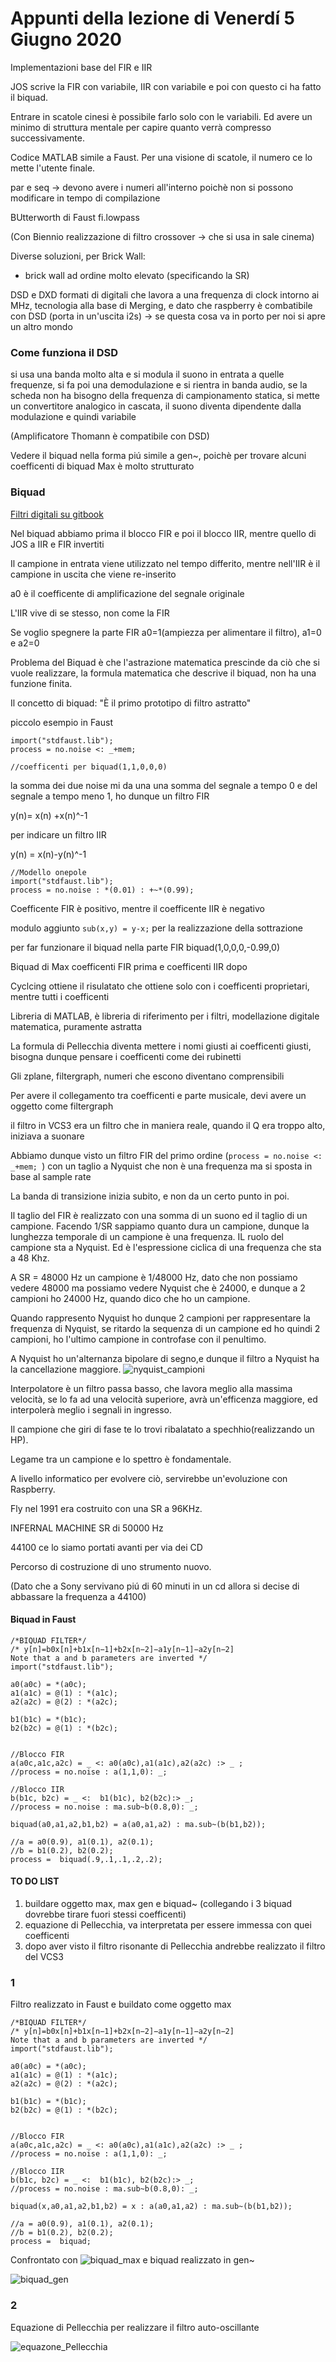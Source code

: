 # Appunti della lezione di Venerdí 5 Giugno 2020

Implementazioni base del FIR e IIR

JOS scrive la FIR con variabile, IIR con variabile e poi con questo ci ha fatto il biquad.

Entrare in scatole cinesi è possibile farlo solo con le variabili. Ed avere un minimo di struttura mentale per capire quanto verrà compresso successivamente.

Codice MATLAB simile a Faust. Per una visione di scatole, il numero ce lo mette l'utente finale.

par e seq -> devono avere i numeri all'interno poichè non si possono modificare in tempo di compilazione

BUtterworth di Faust fi.lowpass

(Con Biennio realizzazione di filtro crossover -> che si usa in sale cinema)

Diverse soluzioni, per Brick Wall:
- brick wall ad ordine molto elevato (specificando la SR)

DSD e DXD formati di digitali che lavora a una frequenza di clock intorno ai MHz, tecnologia alla base di Merging, e dato che raspberry è combatibile con DSD (porta in un'uscita i2s) -> se questa cosa va in porto per noi si apre un altro mondo

### Come funziona il DSD

si usa una banda molto alta e si modula il suono in entrata a quelle frequenze, si fa poi una demodulazione e si rientra in banda audio, se la scheda non ha bisogno della frequenza di campionamento statica, si mette un convertitore analogico in cascata, il suono diventa dipendente dalla modulazione e quindi variabile

(Amplificatore Thomann è compatibile con DSD)

Vedere il biquad nella forma piú simile a gen~, poichè per trovare alcuni coefficenti di biquad Max è molto strutturato

### Biquad

[Filtri digitali su gitbook](https://grammaton.gitbook.io/filtri-digitali/)

Nel biquad abbiamo prima il blocco FIR e poi il blocco IIR, mentre quello di JOS a IIR e FIR invertiti

Il campione in entrata viene utilizzato nel tempo differito, mentre nell'IIR è il campione in uscita che viene re-inserito

a0 è il coefficente di amplificazione del segnale originale

L'IIR vive di se stesso, non come la FIR

Se voglio spegnere la parte FIR a0=1(ampiezza per alimentare il filtro), a1=0 e a2=0

Problema del Biquad è che l'astrazione matematica prescinde da ciò che si vuole realizzare, la formula matematica che descrive il biquad, non ha una funzione finita.

Il concetto di biquad: "È il primo prototipo di filtro astratto"

piccolo esempio in Faust
```
import("stdfaust.lib");
process = no.noise <: _+mem;

//coefficenti per biquad(1,1,0,0,0)
```
la somma dei due noise mi da una una somma del segnale a tempo 0 e del segnale a tempo meno 1, ho dunque un filtro FIR

y(n)= x(n) +x(n)^-1

per indicare un filtro IIR

y(n) = x(n)-y(n)^-1
```
//Modello onepole
import("stdfaust.lib");
process = no.noise : *(0.01) : +~*(0.99);
```
Coefficente FIR è positivo, mentre il coefficente IIR è negativo

modulo aggiunto `sub(x,y) = y-x;` per la realizzazione della sottrazione

per far funzionare il biquad nella parte FIR
biquad(1,0,0,0,-0.99,0)

Biquad di Max coefficenti FIR prima e coefficenti IIR dopo

Cyclcing ottiene il risulatato che ottiene solo con i coefficenti proprietari, mentre tutti i coefficenti

Libreria di MATLAB, è libreria di riferimento per i filtri, modellazione digitale matematica, puramente astratta

La formula di Pellecchia diventa mettere i nomi giusti ai coefficenti giusti, bisogna dunque pensare i coefficenti come dei rubinetti

Gli zplane, filtergraph, numeri che escono diventano comprensibili

Per avere il collegamento tra coefficenti e parte musicale, devi avere un oggetto come filtergraph

il filtro in VCS3 era un filtro che in maniera reale, quando il Q era troppo alto, iniziava a suonare

Abbiamo dunque visto un filtro FIR del primo ordine (`process = no.noise <: _+mem;
`) con un taglio a Nyquist che non è una frequenza ma si sposta in base al sample rate

La banda di transizione inizia subito, e non da un certo punto in poi.

Il taglio del FIR è realizzato con una somma di un suono ed il taglio di un campione. Facendo 1/SR sappiamo quanto dura un campione, dunque la lunghezza temporale di un campione è una frequenza. IL ruolo del campione sta a Nyquist. Ed è l'espressione ciclica di una frequenza che sta a 48 Khz.

A SR = 48000 Hz un campione è 1/48000 Hz, dato che non possiamo vedere 48000 ma possiamo vedere Nyquist che è 24000, e dunque a 2 campioni ho 24000 Hz, quando dico che ho un campione.

Quando rappresento Nyquist ho dunque 2 campioni per rappresentare la frequenza di Nyquist, se ritardo la sequenza di un campione ed ho quindi 2 campioni, ho l'ultimo campione in controfase con il penultimo.

A Nyquist ho un'alternanza bipolare di segno,e dunque il filtro a Nyquist ha la cancellazione maggiore.
![nyquist_campioni](nyquist_campioni.png)

Interpolatore è un filtro passa basso, che lavora meglio alla massima velocità, se lo fa ad una velocità superiore, avrà un'efficenza maggiore, ed interpolerà meglio i segnali in ingresso.

Il campione che giri di fase te lo trovi ribalatato a spechhio(realizzando un HP).

Legame tra un campione e lo spettro è fondamentale.

A livello informatico per evolvere ciò, servirebbe un'evoluzione con Raspberry.

Fly nel 1991 era costruito con una SR a 96KHz.

INFERNAL MACHINE SR di 50000 Hz

44100 ce lo siamo portati avanti per via dei CD

Percorso di costruzione di uno strumento nuovo.

(Dato che a Sony servivano piú di 60 minuti in un cd allora si decise di abbassare la frequenza a 44100)

#### Biquad in Faust
```
/*BIQUAD FILTER*/
/* y[n]=b0x[n]+b1x[n−1]+b2x[n−2]−a1y[n−1]−a2y[n−2]
Note that a and b parameters are inverted */
import("stdfaust.lib");

a0(a0c) = *(a0c);
a1(a1c) = @(1) : *(a1c);
a2(a2c) = @(2) : *(a2c);

b1(b1c) = *(b1c);
b2(b2c) = @(1) : *(b2c);


//Blocco FIR
a(a0c,a1c,a2c) = _ <: a0(a0c),a1(a1c),a2(a2c) :> _ ;
//process = no.noise : a(1,1,0): _;

//Blocco IIR
b(b1c, b2c) = _ <:  b1(b1c), b2(b2c):> _;
//process = no.noise : ma.sub~b(0.8,0): _;

biquad(a0,a1,a2,b1,b2) = a(a0,a1,a2) : ma.sub~(b(b1,b2));

//a = a0(0.9), a1(0.1), a2(0.1);
//b = b1(0.2), b2(0.2);
process =  biquad(.9,.1,.1,.2,.2);
```

#### TO DO LIST
1. buildare oggetto max, max gen e biquad~ (collegando i 3 biquad dovrebbe tirare fuori stessi coefficenti)
2. equazione di Pellecchia, va interpretata per essere immessa con quei coefficenti
3. dopo aver visto il filtro risonante di Pellecchia andrebbe realizzato il filtro del VCS3

### 1
Filtro realizzato in Faust e buildato come oggetto max
```
/*BIQUAD FILTER*/
/* y[n]=b0x[n]+b1x[n−1]+b2x[n−2]−a1y[n−1]−a2y[n−2]
Note that a and b parameters are inverted */
import("stdfaust.lib");

a0(a0c) = *(a0c);
a1(a1c) = @(1) : *(a1c);
a2(a2c) = @(2) : *(a2c);

b1(b1c) = *(b1c);
b2(b2c) = @(1) : *(b2c);


//Blocco FIR
a(a0c,a1c,a2c) = _ <: a0(a0c),a1(a1c),a2(a2c) :> _ ;
//process = no.noise : a(1,1,0): _;

//Blocco IIR
b(b1c, b2c) = _ <:  b1(b1c), b2(b2c):> _;
//process = no.noise : ma.sub~b(0.8,0): _;

biquad(x,a0,a1,a2,b1,b2) = x : a(a0,a1,a2) : ma.sub~(b(b1,b2));

//a = a0(0.9), a1(0.1), a2(0.1);
//b = b1(0.2), b2(0.2);
process =  biquad;
```
Confrontato con ![biquad_max](biquad_max.png) e biquad realizzato in gen~

![biquad_gen](biquad_gen.png)
### 2

Equazione di Pellecchia per realizzare il filtro auto-oscillante

![equazone_Pellecchia](equazone_Pellecchia.png)
